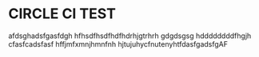 # CIRCLE CI TEST
afdsghadsfgasfdgh
hfhsdfhsdfhdfhdrhjgtrhrh
gdgdsgsg
hddddddddfhgjh
cfasfcadsfasf
hffjmfxmnjhmnfnh
hjtujuhycfnutenyhtfdasfgadsfgAF
